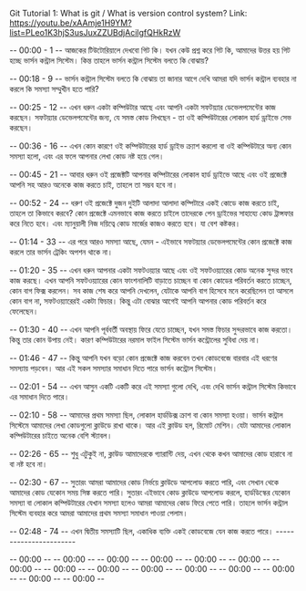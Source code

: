 Git Tutorial 1: What is git / What is version control system?
Link: https://youtu.be/xAAmje1H9YM?list=PLeo1K3hjS3usJuxZZUBdjAcilgfQHkRzW


-- 00:00 - 1 -- আজকের টিউটোরিয়ালে দেখবো গিট কি। যখন কেউ প্রশ্ন করে গিট কি, আমাদের উত্তর হয় গিট হচ্ছে ভার্সন কন্ট্রাল সিস্টেম। কিন্ত তাহলে ভার্সন কন্ট্রাল সিস্টেম বলতে কি বোঝায়?

-- 00:18 - 9 -- ভার্সন কন্ট্রাল সিস্টেম বলতে কি বোঝায় তা জানার আগে দেখি আমরা যদি ভার্সন কন্ট্রাল ব্যবহার না করলে কি সমস্যা সম্মুখীন হতে পারি?

-- 00:25 - 12 -- এখন ধরুন একটা কম্পিউটার আছে এবং আপনি একটা সফটয়্যার ডেভেলপমেন্টের কাজ করছেন। সফটয়্যার ডেভেলপমেন্টের জন্য, যে সমস্ত কোড লিখছেন - তা ওই কম্পিউটারের লোকাল হার্ড ড্রাইভে সেভ করছেন।

-- 00:36 - 16 -- এখন কোন কারণে ওই কম্পিউটারের হার্ড ড্রাইভ ক্র্যাশ করলো বা ওই কম্পিউটারে অন্য কোন সমস্যা হলো, এবং এর ফলে আপনার লেখা কোড নষ্ট হয়ে গেল।

-- 00:45 - 21 -- আবার ধরুন ওই প্রজেক্টটি আপনার কম্পিটারের লোকাল হার্ড ড্রাইভে আছে এবং ওই প্রজেক্টে আপনি সহ আরও অনেকে কাজ করতে চাই, তাহলে তা সম্ভব হবে না।

-- 00:52 - 24 -- ধরুণ ওই প্রজেক্টে দুজন দুইটি আলাদা আলাদা কম্পিটারে একই কোডে কাজ করতে চাই, তাহলে তা কিভাবে করবে? কোন প্রজেক্টে এমনভাবে কাজ করতে চাইলে তাদেরকে পেন ড্রাইভের সাহায্যে কোড ট্রান্সফার করে নিতে হবে। এবং ম্যানুয়ালী নিজ দয়িত্বে কোড মার্জের কাজও করতে হবে। যা বেশ কষ্টকর।

-- 01:14 - 33 -- এর পরে আরও সমস্যা আছে, যেমন - এইভাবে সফটয়্যার ডেভেলপমেন্টের কোন প্রজেক্টে কাজ করলে তার ভার্সন ট্রেকিং অপশন থাকে না।

-- 01:20 - 35 -- এখন ধরুন আপনার একটা সফটওয়্যার আছে এবং ওই সফটওয়্যারের কোড অনেক সুন্দর ভাবে কাজ করছে। এখন আপনি সফটওয়্যারের কোন ফাংশনালিটি বাড়াতে চাচ্ছেন বা কোন কোডের পরিবর্তন করতে চাচ্ছেন, কোন বাগ ফিক্স করলেন। সব কাজ শেষ করে আপনি দেখলেন, যেটাকে আপনি বাগ হিসেবে মনে করেছিলেন তা আসলে কোন বাগ না, সফটওয়্যারেরই একটা ফিচার। কিন্তু এটা বোঝার আগেই আপনি আপনার কোড পরিবর্তন করে ফেলেছেন।

-- 01:30 - 40 -- এখন আপনি পূর্ববর্তী অবস্থায় ফিরে যেতে চাচ্ছেন, যখন সমস্ত ফিচার সুন্দরভাবে কাজ করতো। কিন্তু তার কোন উপায় নেই। কারণ কম্পিউটারের নরমাল ফাইল সিস্টেম ভার্সন কন্ট্রোলের সুবিধা দেয় না।

-- 01:46 - 47 -- কিন্তু আপনি যখন বড়ো কোন প্রজেক্টে কাজ করবেন তখন কোডবেজে বারবার এই ধরণের সমস্যায় পড়বেন। আর এই সকল সমস্যার সমাধান দিতে পারে ভার্সন কন্ট্রোল সিস্টেম।

-- 02:01 - 54 -- এখন আসুন একটি একটি করে এই সমস্যা গুলো দেখি, এবং দেখি ভার্সন কন্ট্রাল সিস্টেম কিভাবে এর সমাধান দিতে পারে।

-- 02:10 - 58 -- আমাদের প্রথম সমস্যা ছিল, লোকাল হার্ডডিক্স ক্রাশ বা কোন সমস্যা হওয়া। ভার্সন কন্ট্রাল সিস্টেমে আমাদের লেখা কোডগুলো ক্লাউডে রাখা থাকে। আর এই ক্লাউড হল, রিমোট মেশিন। যেটা আমাদের লোকাল কম্পিউটারের চাইতে অনেক বেশি স্ট্যাবল।

-- 02:26 - 65 -- শুধু এটুকুই না, ক্লাউড আমাদেরকে গ্যারান্টি দেয়, এখন থেকে কখন আমাদের কোড হারাবে না বা নষ্ট হবে না।

-- 02:30 - 67 -- সুতারং আমরা আমাদের কোড নির্ভয়ে ক্লাউডে আপলোড করতে পারি, এবং সেখান থেকে আমাদের কোড যেকোন সময় সিঙ্ক করতে পারি। সুতারং এইভাবে কোড ক্লাউডে আপলোড করলে, হার্ডডিস্কের যেকোন সমস্যা বা লোকাল কম্পিউটারের যেখান সমস্যা হলেও আমরা আমাদের কোড ফিরে পেতে পারি। তাহলে ভার্সন কন্ট্রাল সিস্টেম ব্যবহার করে আমরা আমাদের প্রথম সমস্যা সমাধান পাওয়া পেলাম।

-- 02:48 - 74 -- এখন দ্বিতীয় সমস্যাটি ছিল, একাধিক ব্যক্তি একই কোডবেজে যেন কাজ করতে পারে। -----------------------

-- 00:00 --
-- 00:00 --
-- 00:00 --
-- 00:00 --
-- 00:00 --
-- 00:00 --
-- 00:00 --
-- 00:00 --
-- 00:00 --
-- 00:00 --
-- 00:00 --
-- 00:00 --
-- 00:00 --
-- 00:00 --
-- 00:00 --
